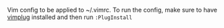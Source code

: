 Vim config to be applied to ~/.vimrc. To run the config, make sure to have [vimplug](https://github.com/junegunn/vim-plug) installed and then run `:PlugInstall `
